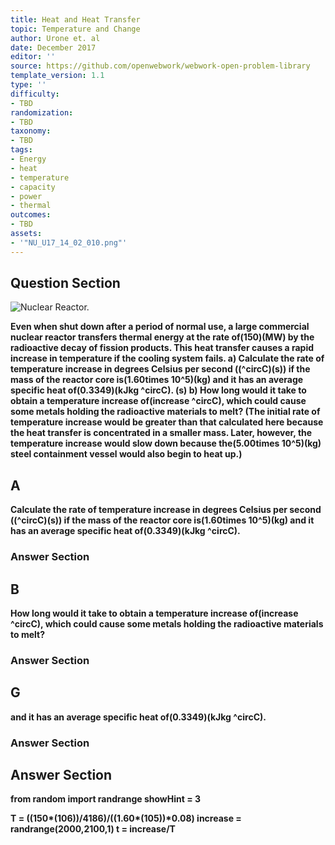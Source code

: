 ```yaml
---
title: Heat and Heat Transfer
topic: Temperature and Change
author: Urone et. al
date: December 2017
editor: ''
source: https://github.com/openwebwork/webwork-open-problem-library
template_version: 1.1
type: ''
difficulty:
- TBD
randomization:
- TBD
taxonomy:
- TBD
tags:
- Energy
- heat
- temperature
- capacity
- power
- thermal
outcomes:
- TBD
assets:
- '"NU_U17_14_02_010.png"'
---
```


## Question Section 

![Nuclear Reactor.]("NU_U17_14_02_010.png")

<b>
Even when shut down after a period of normal use, a large commercial nuclear reactor transfers thermal energy at the rate of(150)(MW) by the radioactive decay of fission products. This heat transfer causes a rapid increase in temperature if the cooling system fails.
a) Calculate the rate of temperature increase in degrees Celsius per second ((^circC)(s)) if the mass of the reactor core is(1.60times 10^5)(kg) and it has an average specific heat of(0.3349)(kJkg ^circC).
(s)
b) How long would it take to obtain a temperature increase of(increase ^circC), which could cause some metals holding the radioactive materials to melt?
(The initial rate of temperature increase would be greater than that calculated here
because the heat transfer is concentrated in a smaller mass. Later, however, the
temperature increase would slow down because the(5.00times 10^5)(kg) steel containment vessel would also begin to heat up.)

## A
Calculate the rate of temperature increase in degrees Celsius per second ((^circC)(s)) if the mass of the reactor core is(1.60times 10^5)(kg) and it has an average specific heat of(0.3349)(kJkg ^circC).
### Answer Section
## B
How long would it take to obtain a temperature increase of(increase ^circC), which could cause some metals holding the radioactive materials to melt?
### Answer Section
## G
and it has an average specific heat of(0.3349)(kJkg ^circC).
### Answer Section


## Answer Section

from random import randrange
showHint = 3

T = ((150*(10**6))/4186)/((1.60*(10**5))*0.08)
increase = randrange(2000,2100,1)
t = increase/T